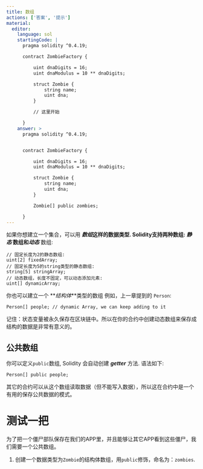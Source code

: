 ```yaml
---
title: 数组
actions: ['答案', '提示']
material:
  editor:
    language: sol
    startingCode: |
      pragma solidity ^0.4.19;

      contract ZombieFactory {

          uint dnaDigits = 16;
          uint dnaModulus = 10 ** dnaDigits;

          struct Zombie {
              string name;
              uint dna;
          }

          // 这里开始

      }
    answer: >
      pragma solidity ^0.4.19;


      contract ZombieFactory {

          uint dnaDigits = 16;
          uint dnaModulus = 10 ** dnaDigits;

          struct Zombie {
              string name;
              uint dna;
          }

          Zombie[] public zombies;

      }
---
```


如果你想建立一个集合，可以用 **_数组_**这样的数据类型. Solidity支持两种数组: **_静态_** 数组和**_动态_** 数组:

```
// 固定长度为2的静态数组:
uint[2] fixedArray;
// 固定长度为5的string类型的静态数组:
string[5] stringArray;
// 动态数组，长度不固定，可以动态添加元素:
uint[] dynamicArray;
```

你也可以建立一个 **_结构体_**类型的数组 例如，上一章提到的 `Person`:

```
Person[] people; // dynamic Array, we can keep adding to it
```

记住：状态变量被永久保存在区块链中。所以在你的合约中创建动态数组来保存成结构的数据是非常有意义的。

## 公共数组

你可以定义`public`数组, Solidity 会自动创建 **_getter_** 方法. 语法如下:

```
Person[] public people;
```

其它的合约可以从这个数组读取数据（但不能写入数据），所以这在合约中是一个有用的保存公共数据的模式。

# 测试一把

为了把一个僵尸部队保存在我们的APP里，并且能够让其它APP看到这些僵尸，我们需要一个公共数组。

1. 创建一个数据类型为`Zombie`的结构体数组，用`public`修饰，命名为：`zombies`.
